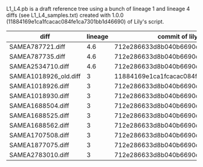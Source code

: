 L1_L4.pb is a draft reference tree using a bunch of lineage 1 and lineage 4 diffs (see L1_L4_samples.txt) created with 1.0.0 (11884169e1ca1fcacac084fe1ca7301bb1d46690) of Lily's script.


| diff                  | lineage   | commit of lily's script                   |
|-------------------    |---------  |------------------------------------------ |
| SAMEA787721.diff      | 4.6       | 712e286633d8b040b6690dd191bfc4b28a0dc3c9  |
| SAMEA787735.diff      | 4.6       | 712e286633d8b040b6690dd191bfc4b28a0dc3c9  |
| SAMEA2534710.diff     | 4.6       | 712e286633d8b040b6690dd191bfc4b28a0dc3c9  |
| SAMEA1018926_old.diff | 3         | 11884169e1ca1fcacac084fe1ca7301bb1d46690  |
| SAMEA1018926.diff     | 3         | 712e286633d8b040b6690dd191bfc4b28a0dc3c9  |
| SAMEA1018930.diff     | 3         | 712e286633d8b040b6690dd191bfc4b28a0dc3c9  |
| SAMEA1688504.diff     | 3         | 712e286633d8b040b6690dd191bfc4b28a0dc3c9  |
| SAMEA1688525.diff     | 3         | 712e286633d8b040b6690dd191bfc4b28a0dc3c9  |
| SAMEA1688562.diff     | 3         | 712e286633d8b040b6690dd191bfc4b28a0dc3c9  |
| SAMEA1707508.diff     | 3         | 712e286633d8b040b6690dd191bfc4b28a0dc3c9  |
| SAMEA1877075.diff     | 3         | 712e286633d8b040b6690dd191bfc4b28a0dc3c9  |
| SAMEA2783010.diff     | 3         | 712e286633d8b040b6690dd191bfc4b28a0dc3c9  |